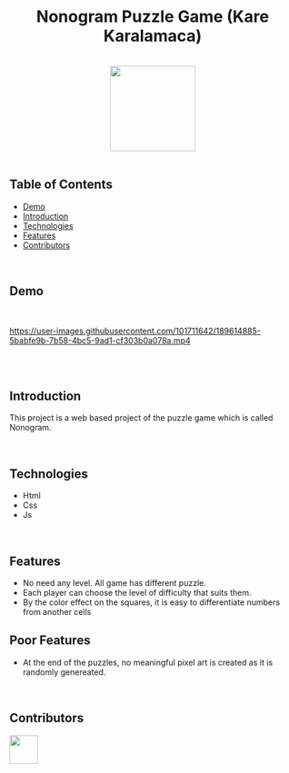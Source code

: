 <h1 align="center">Nonogram Puzzle Game (Kare Karalamaca)</h1> <br>

<div align="center">
    <img width=150 src="/Assets/Images/favicon.ico">
</div>

<br/>

## Table of Contents

- [Demo](#demo)
- [Introduction](#introduction)
- [Technologies](#technologies)
- [Features](#features)
- [Contributors](#contributors)

<br/>

## Demo

<br/>

https://user-images.githubusercontent.com/101711642/189614885-5babfe9b-7b58-4bc5-9ad1-cf303b0a078a.mp4

<br/>

<br/>

## Introduction
This project is a web based project of the puzzle game which is called Nonogram.

<br/>

## Technologies

* Html
* Css
* Js

<br/>

## Features

* No need any level. All game has different puzzle.
* Each player can choose the level of difficulty that suits them.
* By the color effect on the squares, it is easy to differentiate numbers from another cells

## Poor Features

* At the end of the puzzles, no meaningful pixel art is created as it is randomly genereated.


<br/>

## Contributors

<a href="https://github.com/ahmettoguz" target="_blank"><img width=50 height=50 src="https://avatars.githubusercontent.com/u/101711642?v=4"></a>
